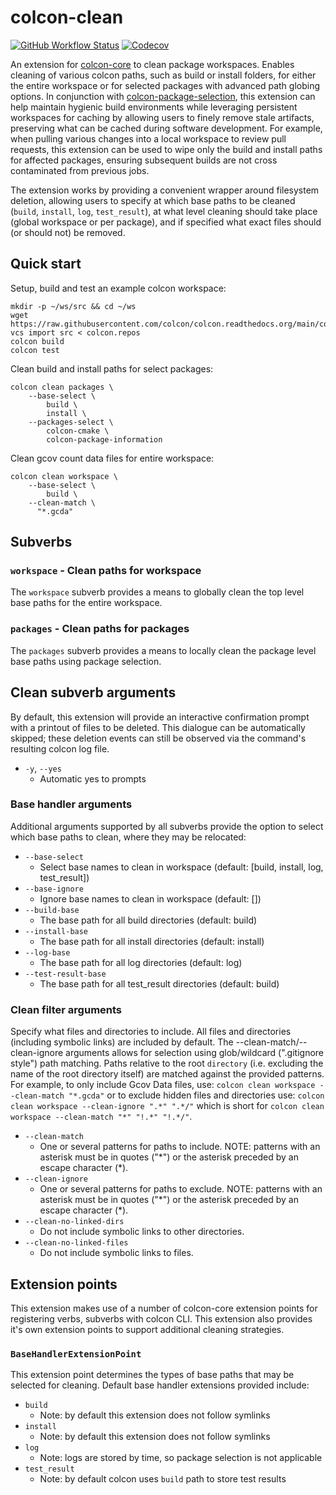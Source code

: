 # colcon-clean

[![GitHub Workflow Status](https://github.com/colcon/colcon-clean/actions/workflows/ci.yaml/badge.svg?branch=master&event=push)](https://github.com/colcon/colcon-clean/actions/workflows/ci.yaml?query=branch%3Amaster+event%3Apush)
[![Codecov](https://codecov.io/gh/colcon/colcon-clean/branch/master/graph/badge.svg)](https://codecov.io/gh/colcon/colcon-clean)

An extension for [colcon-core](https://github.com/colcon/colcon-core) to clean package workspaces. Enables cleaning of various colcon paths, such as build or install folders, for either the entire workspace or for selected packages with advanced path globing options. In conjunction with [colcon-package-selection](https://github.com/colcon/colcon-package-selection), this extension can help maintain hygienic build environments while leveraging persistent workspaces for caching by allowing users to finely remove stale artifacts, preserving what can be cached during software development. For example, when pulling various changes into a local workspace to review pull requests, this extension can be used to wipe only the build and install paths for affected packages, ensuring subsequent builds are not cross contaminated from previous jobs.

The extension works by providing a convenient wrapper around filesystem deletion, allowing users to specify at which base paths to be cleaned (`build`, `install`, `log`, `test_result`), at what level cleaning should take place (global workspace or per package), and if specified what exact files should (or should not) be removed.


## Quick start

Setup, build and test an example colcon workspace:
```
mkdir -p ~/ws/src && cd ~/ws
wget https://raw.githubusercontent.com/colcon/colcon.readthedocs.org/main/colcon.repos
vcs import src < colcon.repos
colcon build
colcon test
```

Clean build and install paths for select packages:
```
colcon clean packages \
    --base-select \
        build \
        install \
    --packages-select \
        colcon-cmake \
        colcon-package-information
```

Clean gcov count data files for entire workspace:
```
colcon clean workspace \
    --base-select \
        build \
    --clean-match \
      "*.gcda"
```


## Subverbs

### `workspace` - Clean paths for workspace

The `workspace` subverb provides a means to globally clean the top level base paths for the entire workspace.

### `packages` - Clean paths for packages

The `packages` subverb provides a means to locally clean the package level base paths using package selection.


## Clean subverb arguments

By default, this extension will provide an interactive confirmation prompt with a printout of files to be deleted. This dialogue can be automatically skipped; these deletion events can still be observed via the command's resulting colcon log file.

- `-y`, `--yes`
  - Automatic yes to prompts

### Base handler arguments

Additional arguments supported by all subverbs provide the option to select which base paths to clean, where they may be relocated:

- `--base-select`
  - Select base names to clean in workspace (default: [build, install, log, test_result])
- `--base-ignore`
  - Ignore base names to clean in workspace (default: [])
- `--build-base`
  - The base path for all build directories (default: build)
- `--install-base`
  - The base path for all install directories (default: install)
- `--log-base`
  - The base path for all log directories (default: log)
- `--test-result-base`
  - The base path for all test_result directories (default: build)

### Clean filter arguments

Specify what files and directories to include. All files and directories (including symbolic links) are included by default. The --clean-match/--clean-ignore arguments allows for selection using glob/wildcard (".gitignore style") path matching. Paths relative to the root `directory` (i.e. excluding the name of the root directory itself) are matched against the provided patterns. For example, to only include Gcov Data files, use: `colcon clean workspace --clean-match "*.gcda"` or to exclude hidden files and directories use: `colcon clean workspace --clean-ignore ".*" ".*/"` which is short for `colcon clean workspace --clean-match "*" "!.*" "!.*/"`.

- `--clean-match`
  - One or several patterns for paths to include. NOTE: patterns with an asterisk must be in quotes ("*") or the asterisk preceded by an escape character (\*).
- `--clean-ignore`
  - One or several patterns for paths to exclude. NOTE: patterns with an asterisk must be in quotes ("*") or the asterisk preceded by an escape character (\*).
- `--clean-no-linked-dirs`
  - Do not include symbolic links to other directories.
- `--clean-no-linked-files`
  - Do not include symbolic links to files.


## Extension points

This extension makes use of a number of colcon-core extension points for registering verbs, subverbs with colcon CLI. This extension also provides it's own extension points to support additional cleaning strategies.

### `BaseHandlerExtensionPoint`

This extension point determines the types of base paths that may be selected for cleaning. Default base handler extensions provided include:

- `build`
  - Note: by default this extension does not follow symlinks
- `install`
  - Note: by default this extension does not follow symlinks
- `log`
  - Note: logs are stored by time, so package selection is not applicable
- `test_result`
  - Note: by default colcon uses `build` path to store test results
